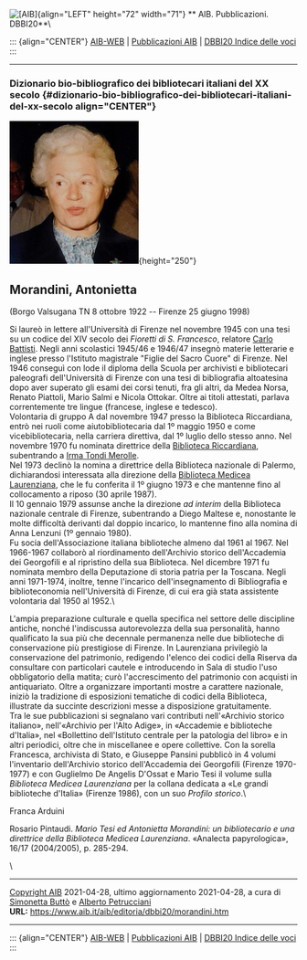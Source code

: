![\[AIB\]](/aib/wi/aibv72.gif){align="LEFT" height="72" width="71"}
** AIB. Pubblicazioni. DBBI20**\

::: {align="CENTER"}
[AIB-WEB](/) \| [Pubblicazioni AIB](/pubblicazioni/) \| [DBBI20 Indice
delle voci](dbbi20.htm)
:::

------------------------------------------------------------------------

### Dizionario bio-bibliografico dei bibliotecari italiani del XX secolo {#dizionario-bio-bibliografico-dei-bibliotecari-italiani-del-xx-secolo align="CENTER"}

![\[Ritratto\]](morandini.jpg){height="250"}

## Morandini, Antonietta

(Borgo Valsugana TN 8 ottobre 1922 -- Firenze 25 giugno 1998)

Si laureò in lettere all\'Università di Firenze nel novembre 1945 con
una tesi su un codice del XIV secolo dei *Fioretti di S. Francesco*,
relatore [Carlo Battisti](battisti.htm). Negli anni scolastici 1945/46 e
1946/47 insegnò materie letterarie e inglese presso l\'Istituto
magistrale \"Figlie del Sacro Cuore\" di Firenze. Nel 1946 conseguì con
lode il diploma della Scuola per archivisti e bibliotecari paleografi
dell\'Università di Firenze con una tesi di bibliografia altoatesina
dopo aver superato gli esami dei corsi tenuti, fra gli altri, da Medea
Norsa, Renato Piattoli, Mario Salmi e Nicola Ottokar. Oltre ai titoli
attestati, parlava correntemente tre lingue (francese, inglese e
tedesco).\
Volontaria di gruppo A dal novembre 1947 presso la Biblioteca
Riccardiana, entrò nei ruoli come aiutobibliotecaria dal 1º maggio 1950
e come vicebibliotecaria, nella carriera direttiva, dal 1º luglio dello
stesso anno. Nel novembre 1970 fu nominata direttrice della [Biblioteca
Riccardiana](/aib/stor/teche/fi-ric.htm), subentrando a [Irma Tondi
Merolle](merollei.htm).\
Nel 1973 declinò la nomina a direttrice della Biblioteca nazionale di
Palermo, dichiarandosi interessata alla direzione della [Biblioteca
Medicea Laurenziana](/aib/stor/teche/fi-lau.htm), che le fu conferita il
1º giugno 1973 e che mantenne fino al collocamento a riposo (30 aprile
1987).\
Il 10 gennaio 1979 assunse anche la direzione *ad interim* della
Biblioteca nazionale centrale di Firenze, subentrando a Diego Maltese e,
nonostante le molte difficoltà derivanti dal doppio incarico, lo
mantenne fino alla nomina di Anna Lenzuni (1º gennaio 1980).\
Fu socia dell\'Associazione italiana biblioteche almeno dal 1961 al
1967. Nel 1966-1967 collaborò al riordinamento dell\'Archivio storico
dell\'Accademia dei Georgofili e al ripristino della sua Biblioteca. Nel
dicembre 1971 fu nominata membro della Deputazione di storia patria per
la Toscana. Negli anni 1971-1974, inoltre, tenne l\'incarico
dell\'insegnamento di Bibliografia e biblioteconomia nell\'Università di
Firenze, di cui era già stata assistente volontaria dal 1950 al 1952.\

L\'ampia preparazione culturale e quella specifica nel settore delle
discipline antiche, nonché l\'indiscussa autorevolezza della sua
personalità, hanno qualificato la sua più che decennale permanenza nelle
due biblioteche di conservazione più prestigiose di Firenze. In
Laurenziana privilegiò la conservazione del patrimonio, redigendo
l\'elenco dei codici della Riserva da consultare con particolari cautele
e introducendo in Sala di studio l\'uso obbligatorio della matita; curò
l\'accrescimento del patrimonio con acquisti in antiquariato. Oltre a
organizzare importanti mostre a carattere nazionale, iniziò la
tradizione di esposizioni tematiche di codici della Biblioteca,
illustrate da succinte descrizioni messe a disposizione gratuitamente.\
Tra le sue pubblicazioni si segnalano vari contributi nell\'«Archivio
storico italiano», nell\'«Archivio per l\'Alto Adige», in «Accademie e
biblioteche d\'Italia», nel «Bollettino dell\'Istituto centrale per la
patologia del libro» e in altri periodici, oltre che in miscellanee e
opere collettive. Con la sorella Francesca, archivista di Stato, e
Giuseppe Pansini pubblicò in 4 volumi l\'inventario dell\'Archivio
storico dell\'Accademia dei Georgofili (Firenze 1970-1977) e con
Guglielmo De Angelis D\'Ossat e Mario Tesi il volume sulla *Biblioteca
Medicea Laurenziana* per la collana dedicata a «Le grandi biblioteche
d\'Italia» (Firenze 1986), con un suo *Profilo storico*.\

Franca Arduini

Rosario Pintaudi. *Mario Tesi ed Antonietta Morandini: un bibliotecario
e una direttrice della Biblioteca Medicea Laurenziana*. «Analecta
papyrologica», 16/17 (2004/2005), p. 285-294.

\

------------------------------------------------------------------------

[Copyright AIB](/su-questo-sito/dichiarazione-di-copyright-aib-web/)
2021-04-28, ultimo aggiornamento 2021-04-28, a cura di [Simonetta
Buttò](/aib/redazione3.htm) e [Alberto
Petrucciani](/su-questo-sito/redazione-aib-web/)\
**URL:** https://www.aib.it/aib/editoria/dbbi20/morandini.htm

------------------------------------------------------------------------

::: {align="CENTER"}
[AIB-WEB](/) \| [Pubblicazioni AIB](/pubblicazioni/) \| [DBBI20 Indice
delle voci](dbbi20.htm)
:::
